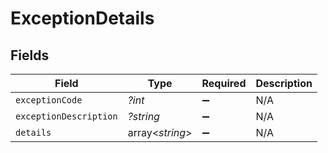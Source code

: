 # ExceptionDetails


## Fields

| Field                  | Type                   | Required               | Description            |
| ---------------------- | ---------------------- | ---------------------- | ---------------------- |
| `exceptionCode`        | *?int*                 | :heavy_minus_sign:     | N/A                    |
| `exceptionDescription` | *?string*              | :heavy_minus_sign:     | N/A                    |
| `details`              | array<*string*>        | :heavy_minus_sign:     | N/A                    |